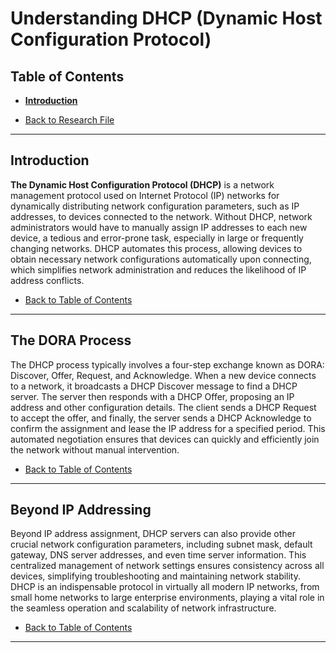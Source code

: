 # Understanding DHCP (Dynamic Host Configuration Protocol)

## Table of Contents
- [**Introduction**](#introduction)

- [Back to Research File](../research.md)

---

## Introduction

**The Dynamic Host Configuration Protocol (DHCP)** is a network management protocol used on Internet Protocol (IP) networks for dynamically distributing network configuration parameters, such as IP addresses, to devices connected to the network. Without DHCP, network administrators would have to manually assign IP addresses to each new device, a tedious and error-prone task, especially in large or frequently changing networks. DHCP automates this process, allowing devices to obtain necessary network configurations automatically upon connecting, which simplifies network administration and reduces the likelihood of IP address conflicts.

- [Back to Table of Contents](#table-of-contents)

---

## The DORA Process

The DHCP process typically involves a four-step exchange known as DORA: Discover, Offer, Request, and Acknowledge. When a new device connects to a network, it broadcasts a DHCP Discover message to find a DHCP server. The server then responds with a DHCP Offer, proposing an IP address and other configuration details. The client sends a DHCP Request to accept the offer, and finally, the server sends a DHCP Acknowledge to confirm the assignment and lease the IP address for a specified period. This automated negotiation ensures that devices can quickly and efficiently join the network without manual intervention.

- [Back to Table of Contents](#table-of-contents)

---

## Beyond IP Addressing

Beyond IP address assignment, DHCP servers can also provide other crucial network configuration parameters, including subnet mask, default gateway, DNS server addresses, and even time server information. This centralized management of network settings ensures consistency across all devices, simplifying troubleshooting and maintaining network stability. DHCP is an indispensable protocol in virtually all modern IP networks, from small home networks to large enterprise environments, playing a vital role in the seamless operation and scalability of network infrastructure.

- [Back to Table of Contents](#table-of-contents)

---

